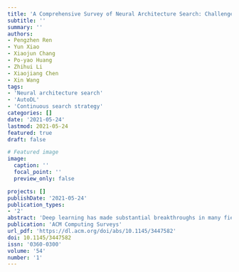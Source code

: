 ```yaml
---
title: 'A Comprehensive Survey of Neural Architecture Search: Challenges and Solutions'
subtitle: ''
summary: ''
authors:
- Pengzhen Ren
- Yun Xiao
- Xiaojun Chang
- Po-yao Huang
- Zhihui Li
- Xiaojiang Chen
- Xin Wang
tags:
- 'Neural architecture search'
- 'AutoDL'
- 'Continuous search strategy'
categories: []
date: '2021-05-24'
lastmod: 2021-05-24
featured: true
draft: false

# Featured image
image:
  caption: ''
  focal_point: ''
  preview_only: false

projects: []
publishDate: '2021-05-24'
publication_types:
- '2'
abstract: 'Deep learning has made substantial breakthroughs in many fields due to its powerful automatic representation capabilities. It has been proven that neural architecture design is crucial to the feature representation of data and the final performance. However, the design of the neural architecture heavily relies on the researchers’ prior knowledge and experience. And due to the limitations of humans’ inherent knowledge, it is difficult for people to jump out of their original thinking paradigm and design an optimal model. Therefore, an intuitive idea would be to reduce human intervention as much as possible and let the algorithm automatically design the neural architecture. Neural Architecture Search (NAS) is just such a revolutionary algorithm, and the related research work is complicated and rich. Therefore, a comprehensive and systematic survey on the NAS is essential. Previously related surveys have begun to classify existing work mainly based on the key components of NAS: search space, search strategy, and evaluation strategy. While this classification method is more intuitive, it is difficult for readers to grasp the challenges and the landmark work involved. Therefore, in this survey, we provide a new perspective: beginning with an overview of the characteristics of the earliest NAS algorithms, summarizing the problems in these early NAS algorithms, and then providing solutions for subsequent related research work. In addition, we conduct a detailed and comprehensive analysis, comparison, and summary of these works. Finally, we provide some possible future research directions.'
publication: 'ACM Computing Surveys'
url_pdf: 'https://dl.acm.org/doi/abs/10.1145/3447582'
doi: 10.1145/3447582
issn: '0360-0300'
volume: '54'
number: '1'
---
```


